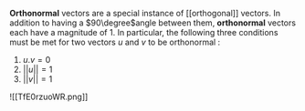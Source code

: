 **Orthonormal** vectors are a special instance of [[orthogonal]] vectors. In addition to having a $90\degree$angle between them, **orthonormal** vectors each have a magnitude of 1. In particular, the following three conditions must be met for two vectors $u$ and $v$ to be orthonormal :

1. $u.v = 0$
2. $||u|| =1$
3. $||v|| = 1$

![[TfE0rzuoWR.png]]
